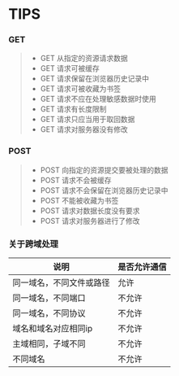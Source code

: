 # TIPS

### GET

>* GET 从指定的资源请求数据
>* GET 请求可被缓存
>* GET 请求保留在浏览器历史记录中
>* GET 请求可被收藏为书签
>* GET 请求不应在处理敏感数据时使用
>* GET 请求有长度限制
>* GET 请求只应当用于取回数据
>* GET 请求对服务器没有修改

### POST
>* POST 向指定的资源提交要被处理的数据
>* POST 请求不会被缓存
>* POST 请求不会保留在浏览器历史记录中
>* POST 不能被收藏为书签
>* POST 请求对数据长度没有要求   
>* POST 请求对服务器进行了修改  

### 关于跨域处理

说明 | 是否允许通信
------------------- | ------------- 
同一域名，不同文件或路径 |     允许
同一域名，不同端口      |      不允许
同一域名，不同协议      |      不允许
域名和域名对应相同ip    |      不允许
主域相同，子域不同      |     不允许
不同域名               |    不允许